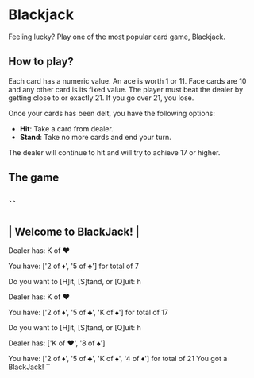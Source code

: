 # Blackjack
Feeling lucky? Play one of the most popular card game, Blackjack.

## How to play?
Each card has a numeric value. An ace is worth 1 or 11. Face cards are 10 and any other card is its fixed value. The player must beat the dealer by getting close to or exactly 21. If you go over 21, you lose.

Once your cards has been delt, you have the following options:
- **Hit**: Take a card from dealer.
- **Stand**: Take no more cards and end your turn.

The dealer will continue to hit and will try to achieve 17 or higher.

## The game
``
  -------------------------
  | Welcome to BlackJack! |
  -------------------------

  Dealer has:
   K of ❤

  You have:
  ['2 of ♦', '5 of ♣'] for total of 7

  Do you want to [H]it, [S]tand, or [Q]uit: h

  Dealer has:
   K of ❤

  You have:
  ['2 of ♦', '5 of ♣', 'K of ♠'] for total of 17

  Do you want to [H]it, [S]tand, or [Q]uit: h

  Dealer has:
   ['K of ❤', '8 of ♠']

  You have:
  ['2 of ♦', '5 of ♣', 'K of ♠', '4 of ♦'] for total of 21
  You got a BlackJack!
``
